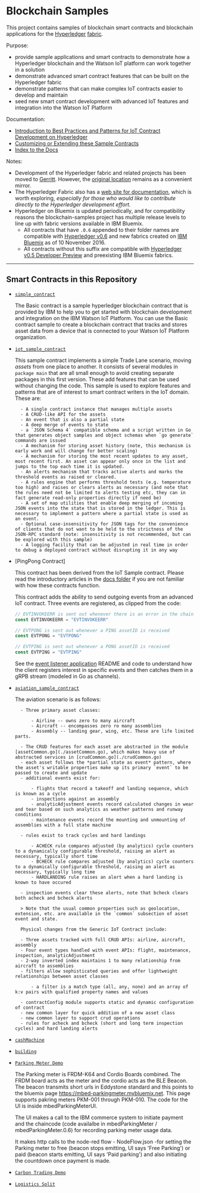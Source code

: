 # Blockchain Samples

This project contains samples of blockchain smart contracts and blockchain applications for the [Hyperledger](https://github.com/hyperledger) [fabric](https://github.com/hyperledger/fabric). 

Purpose:

- provide sample applications and smart contracts to demonstrate how a Hyperledger blockchain and the Watson IoT platform can work together in a solution
- demonstrate advanced smart contract features that can be built on the Hyperledger fabric
- demonstrate patterns that can make complex IoT contracts easier to develop and maintain
- seed new smart contract development with advanced IoT features and integration into the Watson IoT Platform
 
Documentation:

- [Introduction to Best Practices and Patterns for IoT Contract Development on Hyperledger](https://github.com/ibm-watson-iot/blockchain-samples/blob/master/docs/HyperledgerContractsIntroBestPracticesPatterns.md)
- [Customizing or Extending these Sample Contracts](https://github.com/ibm-watson-iot/blockchain-samples/blob/master/docs/CustomizingTheSampleContract.md)
- [Index to the Docs](https://github.com/ibm-watson-iot/blockchain-samples/blob/master/docs/README.md)

Notes:

- Development of the Hyperledger fabric and related projects has been moved to [Gerritt](https://gerrit.hyperledger.org/r/#/admin/projects/). However, the [original location](https://github.com/hyperledger/fabric/) remains as a convenient mirror. 
- The Hyperledger Fabric also has a [web site for documentation](http://hyperledger-fabric.readthedocs.io/en/latest/), which is worth exploring, *especially for those who would like to contribute directly to the Hyperledger development effort.*
- Hyperledger on Bluemix is updated periodically, and for compatibility reasons the blockchain-samples project has multiple release levels to line up with fabric versions available in IBM Bluemix. 
  - All contracts that have `.0.6` appended to their folder names are compatible with [Hyperledger v0.6](https://github.com/hyperledger/fabric/tree/v0.6) and new fabrics created on [IBM Bluemix](https://console.ng.bluemix.net/) as of 10 November 2016.
  - All contracts without this suffix are compatible with [Hyperledger v0.5 Developer Preview](https://github.com/hyperledger-archives/fabric/tree/v0.5-developer-preview) and preexisting IBM Bluemix fabrics.

---

## Smart Contracts in this Repository

- [`simple_contract`](https://github.com/ibm-watson-iot/blockchain-samples/tree/master/contracts/basic/simple_contract)

    The Basic contract is a sample hyperledger blockchain contract that is provided by IBM to help you to get started with blockchain development and integration on the IBM Watson IoT Platform. You can use the Basic contract sample to create a blockchain contract that tracks and stores asset data from a device that is connected to your Watson IoT Platform organization.

- [`iot_sample_contract`](https://github.com/ibm-watson-iot/blockchain-samples/tree/master/contracts/advanced/iot_sample_contract)
    
    This sample contract implements a simple Trade Lane scenario, moving *assets* from one place to another. It consists of several modules in `package main` that are all small enough to avoid creating separate packages in this first version. These add features that can be used without changing the code. This sample is used to explore features and patterns that are of interest to smart contract writers in the IoT domain. These are:

        - A single contract instance that manages multiple assets
        - A CRUD-like API for the assets
        - An event that is also a partial state
        - A deep merge of events to state
        - a `JSON Schema 4` compatible schema and a script written in Go that generates object samples and object schemas when `go generate` commands are issued
        - A mechanism for storing asset history (note, this mechanism is early work and will change for better scaling)
        - A mechanism for storing the most recent updates to any asset, most recent first. An asset can appear only once in the list and jumps to the top each time it is updated.
        - An alerts mechanism that tracks active alerts and marks the threshold events as raised or cleared.
        - A rules engine that performs threshold tests (e.g. temperature too high) and raises or clears alerts as necessary (and note that the rules need not be limited to alerts testing etc, they can in fact generate read-only properties directly if need be)
        - A set of map utilities that enable deep merging of incoming JSON events into the state that is stored in the ledger. This is necessary to implement a pattern where a partial state is used as an event.
        - Optional case-insensitivity for JSON tags for the convenience of clients that do not want to be held to the strictness of the JSON-RPC standard (note: insensitivity is not recommended, but can be explored with this sample)
        - A logging facility that can be adjusted in real time in order to debug a deployed contract without disrupting it in any way    

- [PingPong Contract]

    This contract has been derived from the IoT Sample contract. Please read the introductory articles in the [docs folder](../../../docs) if you are not familiar with how these contracts function.

    This contract adds the ability to send outgoing events from an advanced IoT contract. Three events are registered, as clipped from the code:

    ``` go
    // EVTINVOKEERR is sent out whenever there is an error in the chaincode
    const EVTINVOKEERR = "EVTINVOKEERR"

    // EVTPONG is sent out whenever a PING assetID is received
    const EVTPONG = "EVTPONG"

    // EVTPING is sent out whenever a PONG assetID is received
    const EVTPING = "EVTPING"
    ```

    See the [event listener application](https://github.com/ibm-watson-iot/blockchain-samples/tree/master/applications/event_listener) README and code to understand how the client registers interest in specific events and then catches them in a gRPB stream (modeled in Go as channels).

- [`aviation_sample_contract`](https://github.com/ibm-watson-iot/blockchain-samples/tree/master/contracts/industry/aviation_sample_contract)

    The aviation scenario is as follows:

        - Three primary asset classes:

            - Airline -- owns zero to many aircraft
            - Aircraft -- encompasses zero ro many assemblies
            - Assembly -- landing gear, wing, etc. These are life limited parts.

        - The CRUD features for each asset are abstracted in the module [assetCommon.go](./assetCommon.go), which makes heavy use of abstracted services in [crudCommon.go](./crudCommon.go)  
        - each asset follows the *partial state as event* pattern, where the asset's writable properties make up its primary `event` to be passed to create and update
        - additional events exist for:

            - flights that record a takeoff and landing sequence, which is known as a cycle
            - inspections against an assembly
            - analyticAdjustment events record calculated changes in wear and tear based on such analytics as weather patterns and runway conditions
            - maintenance events record the mounting and unmounting of assemblies with a full state machine

        - rules exist to track cycles and hard landings

            - ACHECK rule compares adjusted (by analytics) cycle counters to a dynamically configurable threshold, raising an alert as necessary, typically short time
            - BCHECK rule compares adjusted (by analytics) cycle counters to a dynamically configurable threshold, raising an alert as necessary, typically long time
            - HARDLANDING rule raises an alert when a hard landing is known to have occured
            
        - inspection events clear these alerts, note that bcheck clears both acheck and bcheck alerts

        > Note that the usual common properties such as geolocation, extension, etc. are available in the `common` subsection of asset event and state.

        Physical changes from the Generic IoT Contract include:

        - Three assets tracked with full CRUD APIs: airline, aircraft, assembly
        - Four event types handled with event APIs: flight, maintenance, inspection, analyticAdjustment
        - 2-way inverted index maintains 1 to many relationship from aircraft to assemblies
        - filters allow sophisticated queries and offer lightweight relationships between asset classes

            - a filter is a match type (all, any, none) and an array of k:v pairs with qualified property names and values

        - contractConfig module supports static and dynamic configuration of contract
        - new common layer for quick addition of a new asset class
        - new common layer to support crud operations
        - rules for acheck and bcheck (short and long term inspection cycles) and hard landing alerts 

- [`cashMachine`](https://github.com/ibm-watson-iot/blockchain-samples/tree/master/contracts/industry/cashMachine)

- [`building`](https://github.com/ibm-watson-iot/blockchain-samples/tree/master/contracts/industry/building)

- [`Parking Meter Demo`](https://github.com/ibm-watson-iot/blockchain-samples/tree/master/contracts/industry/parkingmeter)

    The Parking meter is FRDM-K64 and Cordio Boards combined. The FRDM board acts as the meter and the cordio acts as the BLE Beacon. The beacon transmits short urls in Eddystone standard and this points to the bluemix page https://mbed-parkingmeter.mybluemix.net. This page supports pakring meters PKM-001 through PKM-010. The code for the UI is inside mbedParkingMeterUI.

    The UI makes a call to the IBM commerce system to initiate payment and the chaincode (code availalbe in mbedParkingMeter / mbedParkingMeter.0.6) for recording parking meter usage data.

    It makes http calls to the node-red flow - NodeFlow.json -for setting the Parking meter to free (beacon stops emitting, UI says 'Free Parking') or paid (beacon starts emitting, UI says 'Paid parking') and also initiating the countdown once payment is made.

- [`Carbon Trading Demo`](https://github.com/ibm-watson-iot/blockchain-samples/tree/master/contracts/industry/carbon_trading)

- [`Logistics Split`](https://github.com/ibm-watson-iot/blockchain-samples/tree/master/contracts/industry/LogisticsSplit.0.6)
